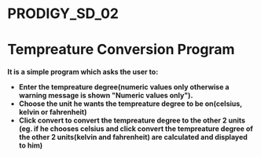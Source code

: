 # PRODIGY_SD_02
<h1>Tempreature Conversion Program</h1>
<h4>It is a simple program which asks the user to:
  <ul>
    <li>Enter the tempreature degree(numeric values only otherwise a warning message is shown "Numeric values only").</li>
    <li>Choose the unit he wants the tempreature degree to be on(celsius, kelvin or fahrenheit)</li>
    <li>Click convert to convert the tempreature degree to the other 2 units (eg. if he chooses celsius and click convert the tempreature degree of the other 2 units(kelvin and fahrenheit) are calculated and displayed to him)</li>
  </ul>
</h4>
